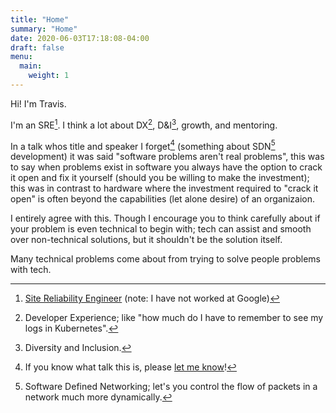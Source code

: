 ```yaml
---
title: "Home"
summary: "Home"
date: 2020-06-03T17:18:08-04:00
draft: false
menu:
  main:
    weight: 1
---
```


Hi! I'm Travis.

I'm an SRE[^sre]. I think a lot about DX[^dx], D&I[^di], growth, and mentoring.

In a talk whos title and speaker I forget[^help] (something about SDN[^sdn] development) it was said "software problems aren't real problems", this was to say when problems exist in software you always have the option to crack it open and fix it yourself (should you be willing to make the investment); this was in contrast to hardware where the investment required to "crack it open" is often beyond the capabilities (let alone desire) of an organizaion.

I entirely agree with this. Though I encourage you to think carefully about if your problem is even technical to begin with; tech can assist and smooth over non-technical solutions, but it shouldn't be the solution itself.

Many technical problems come about from trying to solve people problems with tech.

[^sre]: [Site Reliability Engineer](https://landing.google.com/sre/) (note: I have not worked at Google)
[^dx]: Developer Experience; like "how much do I have to remember to see my logs in Kubernetes".
[^di]: Diversity and Inclusion.
[^help]: If you know what talk this is, please [let me know](mailto:travis@thisguy.codes)!
[^sdn]: Software Defined Networking; let's you control the flow of packets in a network much more dynamically.